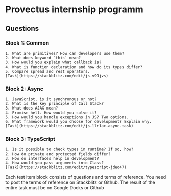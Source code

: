 # Provectus internship programm

## Questions

### Block 1: Common
    1. What are primitives? How can developers use them?
    2. What does keyword `this` mean?
    3. How would you explain what callback is?
    4. What is function declaration and how do its types differ?
    5. Compare spread and rest operators.
    [Task](https://stackblitz.com/edit/js-v99jvs)
### Block 2: Async
    1. JavaScript, is it synchronous or not?
    2. What is the key principle of Call Stack?
    3. What does AJAX mean?
    4. Promise hell. How would you solve it?
    5. How would you handle exceptions in JS? Two options.
    6. What framework would you choose for development? Explain why.
    [Task](https://stackblitz.com/edit/js-llr1ac-async-task)
### Block 3: TypeScript
    1. Is it possible to check types in runtime? If so, how?
    2. How do private and protected fields differ?
    3. How do interfaces help in development?
    4. How would you pass arguments into Class?
    [Task](https://stackblitz.com/edit/typescript-jdeo47)

Each test item block consists of questions and terms of reference. You need to post the terms of reference on Stackblitz or Github. The result of the entire task must be on Google Docks or Github